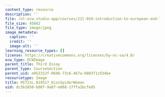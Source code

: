 ```yaml
---
content_type: resource
description: ''
file: /ol-ocw-studio-app/courses/21l-019-introduction-to-european-and-latin-american-fiction-great-books-on-the-page-and-on-the-screen-spring-2017/dc5b1050b08f9a87e06817ffa2bcfe05_MIT21L.019S17_KissSpiderWoman.jpg
file_size: 45662
file_type: image/jpeg
image_metadata:
  caption: ''
  credit: ''
  image-alt: ''
learning_resource_types: []
license: https://creativecommons.org/licenses/by-nc-sa/4.0/
ocw_type: OCWImage
parent_title: Third Essay
parent_type: CourseSection
parent_uid: e952322f-0696-73c6-467a-080371c934be
resourcetype: Image
title: MIT21L.019S17_KissSpiderWoman
uid: dc5b1050-b08f-9a87-e068-17ffa2bcfe05
---
```

